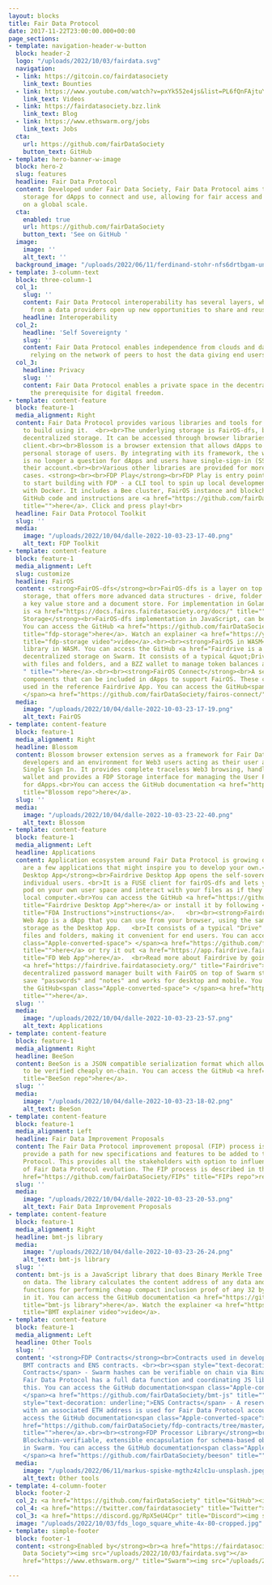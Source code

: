```yaml
---
layout: blocks
title: Fair Data Protocol
date: 2017-11-22T23:00:00.000+00:00
page_sections:
- template: navigation-header-w-button
  block: header-2
  logo: "/uploads/2022/10/03/fairdata.svg"
  navigation:
  - link: https://gitcoin.co/fairdatasociety
    link_text: Bounties
  - link: https://www.youtube.com/watch?v=pxYk552e4js&list=PL6fQnFAjtuY-vzfZgSF5UjP88rM89MV8X
    link_text: Videos
  - link: https://fairdatasociety.bzz.link
    link_text: Blog
  - link: https://www.ethswarm.org/jobs
    link_text: Jobs
  cta:
    url: https://github.com/fairDataSociety
    button_text: GitHub
- template: hero-banner-w-image
  block: hero-2
  slug: features
  headline: Fair Data Protocol
  content: Developed under Fair Data Society, Fair Data Protocol aims to provide web3
    storage for dApps to connect and use, allowing for fair access and re-use of data
    on a global scale.
  cta:
    enabled: true
    url: https://github.com/fairDataSociety
    button_text: 'See on GitHub '
  image:
    image: ''
    alt_text: ''
  background_image: "/uploads/2022/06/11/ferdinand-stohr-nfs6drtbgam-unsplash.jpeg"
- template: 3-column-text
  block: three-column-1
  col_1:
    slug: ''
    content: Fair Data Protocol interoperability has several layers, where independence
      from a data providers open up new opportunities to share and reuse data.
    headline: Interoperability
  col_2:
    headline: 'Self Sovereignty '
    slug: ''
    content: Fair Data Protocol enables independence from clouds and data silos by
      relying on the network of peers to host the data giving end users ultimate control.
  col_3:
    headline: Privacy
    slug: ''
    content: Fair Data Protocol enables a private space in the decentralized cloud,
      the prerequisite for digital freedom.
- template: content-feature
  block: feature-1
  media_alignment: Right
  content: Fair Data Protocol provides various libraries and tools for developers
    to build using it.  <br><br>The underlying storage is FairOS-dfs, based on Swarm
    decentralized storage. It can be accessed through browser libraries or a dedicated
    client.<br><br>Blossom is a browser extension that allows dApps to access the
    personal storage of users. By integrating with its framework, the wallet handling
    is no longer a question for dApps and users have single-sign-in (SSI) to log in
    their account.<br><br>Various other libraries are provided for more special use
    cases. <strong><br><br>FDP Play</strong><br>FDP Play is entry point for developers
    to start building with FDP - a CLI tool to spin up local development FDP environment
    with Docker. It includes a Bee cluster, FairOS instance and blockchain node. The
    GitHub code and instructions are <a href="https://github.com/fairDataSociety/fdp-play"
    title="">here</a>. Click and press play!<br>
  headline: Fair Data Protocol Toolkit
  slug: ''
  media:
    image: "/uploads/2022/10/04/dalle-2022-10-03-23-17-40.png"
    alt_text: FDP Toolkit
- template: content-feature
  block: feature-1
  media_alignment: Left
  slug: customize
  headline: FairOS
  content: <strong>FairOS-dfs</strong><br>FairOS-dfs is a layer on top of Swarm decentralized
    storage, that offers more advanced data structures - drive, folder and files hierarchy;
    a key value store and a document store. For implementation in Golang the documentation
    is <a href="https://docs.fairos.fairdatasociety.org/docs/" title="">here</a>.<br><br><strong>FDP
    Storage</strong><br>FairOS-dfs implementation in JavaScript, can be run in browsers.
    You can access the GitHub <a href="https://github.com/fairDataSociety/fdp-storage"
    title="fdp-storage">here</a>. Watch an explainer <a href="https://youtu.be/pxYk552e4js"
    title="fdp-storage video">video</a>.<br><br><strong>FairOS in WASM</strong><br>FairOS-dfs
    library in WASM. You can access the GitHub <a href="Fairdrive is a dApp that enables
    decentralized storage on Swarm. It consists of a typical &quot;Drive&quot; interface
    with files and folders, and a BZZ wallet to manage token balances and keypairs.
    " title="">here</a>.<br><br><strong>FairOS Connect</strong><br>A set of convenience
    components that can be included in dApps to support FairOS. These components were
    used in the reference Fairdrive App. You can access the GitHub<span class="Apple-converted-space">
    </span><a href="https://github.com/fairDataSociety/fairos-connect/" title="">here</a>.
  media:
    image: "/uploads/2022/10/04/dalle-2022-10-03-23-17-19.png"
    alt_text: FairOS
- template: content-feature
  block: feature-1
  media_alignment: Right
  headline: Blossom
  content: Blossom browser extension serves as a framework for Fair Data Protocol
    developers and an environment for Web3 users acting as their user agent allowing
    Single Sign In. It provides complete traceless Web3 browsing, handles the user
    wallet and provides a FDP Storage interface for managing the User Personal Storage
    for dApps.<br>You can access the GitHub documentation <a href="https://github.com/fairDataSociety/blossom"
    title="Blossom repo">here</a>.
  slug: ''
  media:
    image: "/uploads/2022/10/04/dalle-2022-10-03-23-22-40.png"
    alt_text: Blossom
- template: content-feature
  block: feature-1
  media_alignment: Left
  headline: Applications
  content: Application ecosystem around Fair Data Protocol is growing daily. Below
    are a few applications that might inspire you to develop your own.<strong><br></strong><br><strong>Fairdrive
    Desktop App</strong><br>Fairdrive Desktop App opens the self-sovereign cloud to
    individual users. <br>It is a FUSE client for fairOS-dfs and lets you mount your
    pod on your own user space and interact with your files as if they were on your
    local computer.<br>You can access the GitHub <a href="https://github.com/fairDataSociety/fairdrive-desktop-app"
    title="Fairdrive Desktop App">here</a> or install it by following <a href="https://fairdatasociety.github.io/fairdrive-desktop-app/"
    title="FDA Instructions">instructions</a>.   <br><br><strong>Fairdrive Web App<br></strong>Fairdrive
    Web App is a dApp that you can use from your browser, using the same underlying
    storage as the Desktop App.   <br>It consists of a typical "Drive" interface with
    files and folders, making it convenient for end users. You can access the GitHub<span
    class="Apple-converted-space"> </span><a href="https://github.com/fairDataSociety/fairdrive-theapp"
    title="">here</a> or try it out <a href="https://app.fairdrive.fairdatasociety.org/"
    title="FD Web App">here</a>.  <br>Read more about Fairdrive by going to Fairdrive
    <a href="https://fairdrive.fairdatasociety.org/" title="Fairdrive">page</a>.<br><br><strong>FairPass<br></strong>A
    decentralized password manager built with FairOS on top of Swarm storage. It can
    save "passwords" and "notes" and works for desktop and mobile. You can access
    the GitHub<span class="Apple-converted-space"> </span><a href="https://github.com/fairDataSociety/FairPass"
    title="">here</a>.
  slug: ''
  media:
    image: "/uploads/2022/10/04/dalle-2022-10-03-23-23-57.png"
    alt_text: Applications
- template: content-feature
  block: feature-1
  media_alignment: Right
  headline: BeeSon
  content: BeeSon is a JSON compatible serialization format which allows its elements
    to be verified cheaply on-chain. You can access the GitHub <a href="https://github.com/fairDataSociety/beeson"
    title="BeeSon repo">here</a>.
  slug: ''
  media:
    image: "/uploads/2022/10/04/dalle-2022-10-03-23-18-02.png"
    alt_text: BeeSon
- template: content-feature
  block: feature-1
  media_alignment: Left
  headline: Fair Data Improvement Proposals
  content: The Fair Data Protocol improvement proposal (FIP) process is intended to
    provide a path for new specifications and features to be added to the Fair Data
    Protocol. This provides all the stakeholders with option to influence the direction
    of Fair Data Protocol evolution. The FIP process is described in the GitHub <a
    href="https://github.com/fairDataSociety/FIPs" title="FIPs repo">repo</a>.
  slug: ''
  media:
    image: "/uploads/2022/10/04/dalle-2022-10-03-23-20-53.png"
    alt_text: Fair Data Improvement Proposals
- template: content-feature
  block: feature-1
  media_alignment: Right
  headline: bmt-js library
  media:
    image: "/uploads/2022/10/04/dalle-2022-10-03-23-26-24.png"
    alt_text: bmt-js library
  slug: ''
  content: bmt-js is a JavaScript library that does Binary Merkle Tree (BMT) operations
    on data. The library calculates the content address of any data and also offers
    functions for performing cheap compact inclusion proof of any 32 bytes segments
    in it. You can access the GitHub documentation <a href="https://github.com/fairDataSociety/bmt-js"
    title="bmt-js library">here</a>. Watch the explainer <a href="https://youtu.be/LBt7dUVmgto"
    title="BMT explainer video">video</a>.
- template: content-feature
  block: feature-1
  media_alignment: Left
  headline: Other Tools
  slug: ''
  content: '<strong>FDP Contracts</strong><br>Contracts used in development, including
    BMT contracts and ENS contracts. <br><br><span style="text-decoration: underline;">BMT
    Contracts</span> - Swarm hashes can be verifiable on chain via Binary Merkle Trees.
    Fair Data Protocol has a full data function and coordinating JS library to support
    this. You can access the GitHub documentation<span class="Apple-converted-space">
    </span><a href="https://github.com/fairDataSociety/bmt-js" title="">here</a>.<br><br><span
    style="text-decoration: underline;">ENS Contracts</span> - A reserved ENS name
    with an associated ETH address is used for Fair Data Protocol accounts. You can
    access the GitHub documentation<span class="Apple-converted-space"> </span><a
    href="https://github.com/fairDataSociety/fdp-contracts/tree/master/js-library"
    title="">here</a>.<br><br><strong>FDP Processor Library</strong><br>Beeson - A
    Blockchain-verifiable, extensible encapsulation for schema-based object notation
    in Swarm. You can access the GitHub documentation<span class="Apple-converted-space">
    </span><a href="https://github.com/fairDataSociety/beeson" title="">here</a>.  '
  media:
    image: "/uploads/2022/06/11/markus-spiske-mgthz4zlc1u-unsplash.jpeg"
    alt_text: Other tools
- template: 4-column-footer
  block: footer-2
  col_2: <a href="https://github.com/fairDataSociety" title="GitHub"><img src="/uploads/2022/10/03/github-mark-32px.png"></a>
  col_4: <a href="https://twitter.com/fairdatasociety" title="Twitter"><img src="/uploads/2022/10/03/twitter.svg"></a>
  col_3: <a href="https://discord.gg/RpX5eU4Cpr" title="Discord"><img src="/uploads/2022/10/03/discordpurple.svg"></a>
  image: "/uploads/2022/10/03/fds_logo_square_white-4x-80-cropped.jpg"
- template: simple-footer
  block: footer-1
  content: <strong>Enabled by</strong><br><a href="https://fairdatasociety.org/" title="Fair
    Data Society"><img src="/uploads/2022/10/03/fairdata.svg"></a>         <img src="/uploads/2022/10/04/blank_-_spacer.png"><a
    href="https://www.ethswarm.org/" title="Swarm"><img src="/uploads/2022/10/03/swarm.svg"></a><br>

---
```

